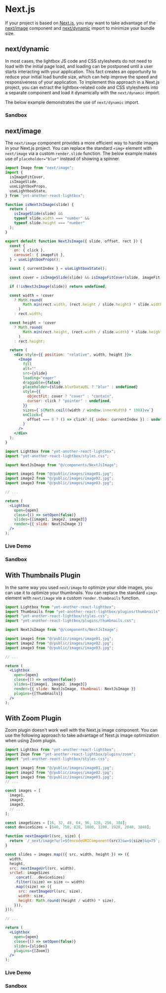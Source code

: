 # Next.js

If your project is based on [Next.js](https://nextjs.org/), you may want to take
advantage of the [next/image](https://nextjs.org/docs/api-reference/next/image)
component and
[next/dynamic](https://nextjs.org/docs/advanced-features/dynamic-import) import
to minimize your bundle size.

## next/dynamic

In most cases, the lightbox JS code and CSS stylesheets do not need to load with
the initial page load, and loading can be postponed until a user starts
interacting with your application. This fact creates an opportunity to reduce
your initial load bundle size, which can help improve the speed and
responsiveness of your application. To implement this approach in a Next.js
project, you can extract the lightbox-related code and CSS stylesheets into a
separate component and load it dynamically with the `next/dynamic` import.

The below example demonstrates the use of `next/dynamic` import.

### Sandbox

<StackBlitzLink href="edit/yet-another-react-lightbox-nextjs-dynamic" file="app/page.tsx" />

## next/image

The `next/image` component provides a more efficient way to handle images in
your Next.js project. You can replace the standard `<img>` element with
`next/image` via a custom `render.slide` function. The below example makes use
of `placeholder="blur"` instead of showing a spinner.

```jsx
import Image from "next/image";
import {
  isImageFitCover,
  isImageSlide,
  useLightboxProps,
  useLightboxState,
} from "yet-another-react-lightbox";

function isNextJsImage(slide) {
  return (
    isImageSlide(slide) &&
    typeof slide.width === "number" &&
    typeof slide.height === "number"
  );
}

export default function NextJsImage({ slide, offset, rect }) {
  const {
    on: { click },
    carousel: { imageFit },
  } = useLightboxProps();

  const { currentIndex } = useLightboxState();

  const cover = isImageSlide(slide) && isImageFitCover(slide, imageFit);

  if (!isNextJsImage(slide)) return undefined;

  const width = !cover
    ? Math.round(
        Math.min(rect.width, (rect.height / slide.height) * slide.width),
      )
    : rect.width;

  const height = !cover
    ? Math.round(
        Math.min(rect.height, (rect.width / slide.width) * slide.height),
      )
    : rect.height;

  return (
    <div style={{ position: "relative", width, height }}>
      <Image
        fill
        alt=""
        src={slide}
        loading="eager"
        draggable={false}
        placeholder={slide.blurDataURL ? "blur" : undefined}
        style={{
          objectFit: cover ? "cover" : "contain",
          cursor: click ? "pointer" : undefined,
        }}
        sizes={`${Math.ceil((width / window.innerWidth) * 100)}vw`}
        onClick={
          offset === 0 ? () => click?.({ index: currentIndex }) : undefined
        }
      />
    </div>
  );
}
```

```jsx
import Lightbox from "yet-another-react-lightbox";
import "yet-another-react-lightbox/styles.css";

import NextJsImage from "@/components/NextJsImage";

import image1 from "@/public/images/image01.jpg";
import image2 from "@/public/images/image02.jpg";
import image3 from "@/public/images/image03.jpg";

// ...

return (
  <Lightbox
    open={open}
    close={() => setOpen(false)}
    slides={[image1, image2, image3]}
    render={{ slide: NextJsImage }}
  />
);
```

### Live Demo

<NextJsExample />

### Sandbox

<StackBlitzLink href="edit/yet-another-react-lightbox-nextjs" file="components/NextJsImage.tsx" />

## With Thumbnails Plugin

In the same way you used `next/image` to optimize your slide images, you can use
it to optimize your thumbnails. You can replace the standard `<img>` element
with `next/image` via a custom `render.thumbnails` function.

```jsx
import Lightbox from "yet-another-react-lightbox";
import Thumbnails from "yet-another-react-lightbox/plugins/thumbnails";
import "yet-another-react-lightbox/styles.css";
import "yet-another-react-lightbox/plugins/thumbnails.css";

import NextJsImage from "@/components/NextJsImage";

import image1 from "@/public/images/image01.jpg";
import image2 from "@/public/images/image02.jpg";
import image3 from "@/public/images/image03.jpg";

// ...

return (
  <Lightbox
    open={open}
    close={() => setOpen(false)}
    slides={[image1, image2, image3]}
    render={{ slide: NextJsImage, thumbnail: NextJsImage }}
    plugins={[Thumbnails]}
  />
);
```

## With Zoom Plugin

Zoom plugin doesn't work well with the Next.js image component. You can use the
following approach to take advantage of Next.js image optimization when using
Zoom plugin.

```jsx
import Lightbox from "yet-another-react-lightbox";
import Zoom from "yet-another-react-lightbox/plugins/zoom";
import "yet-another-react-lightbox/styles.css";

import image1 from "@/public/images/image01.jpg";
import image2 from "@/public/images/image02.jpg";
import image3 from "@/public/images/image03.jpg";
// ...

const images = [
  image1,
  image2,
  image3,
  // ...
];

const imageSizes = [16, 32, 48, 64, 96, 128, 256, 384];
const deviceSizes = [640, 750, 828, 1080, 1200, 1920, 2048, 3840];

function nextImageUrl(src, size) {
  return `/_next/image?url=${encodeURIComponent(src)}&w=${size}&q=75`;
}

const slides = images.map(({ src, width, height }) => ({
  width,
  height,
  src: nextImageUrl(src, width),
  srcSet: imageSizes
    .concat(...deviceSizes)
    .filter((size) => size <= width)
    .map((size) => ({
      src: nextImageUrl(src, size),
      width: size,
      height: Math.round((height / width) * size),
    })),
}));

// ...

return (
  <Lightbox
    open={open}
    close={() => setOpen(false)}
    slides={slides}
    plugins={[Zoom]}
  />
);
```

### Live Demo

<NextJsZoomExample />

### Sandbox

<StackBlitzLink href="edit/yet-another-react-lightbox-nextjs-zoom" file="app/page.tsx" />
